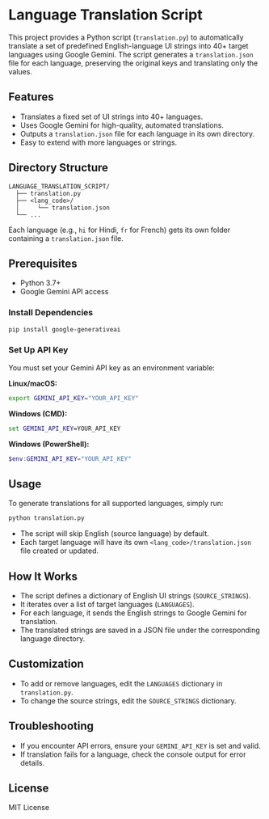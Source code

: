 # Language Translation Script

This project provides a Python script (`translation.py`) to automatically translate a set of predefined English-language UI strings into 40+ target languages using Google Gemini. The script generates a `translation.json` file for each language, preserving the original keys and translating only the values.

## Features

- Translates a fixed set of UI strings into 40+ languages.
- Uses Google Gemini for high-quality, automated translations.
- Outputs a `translation.json` file for each language in its own directory.
- Easy to extend with more languages or strings.

## Directory Structure

```
LANGUAGE_TRANSLATION_SCRIPT/
  ├── translation.py
  ├── <lang_code>/
  │     └── translation.json
  └── ...
```

Each language (e.g., `hi` for Hindi, `fr` for French) gets its own folder containing a `translation.json` file.

## Prerequisites

- Python 3.7+
- Google Gemini API access

### Install Dependencies

```bash
pip install google-generativeai
```

### Set Up API Key

You must set your Gemini API key as an environment variable:

**Linux/macOS:**
```bash
export GEMINI_API_KEY="YOUR_API_KEY"
```

**Windows (CMD):**
```cmd
set GEMINI_API_KEY=YOUR_API_KEY
```

**Windows (PowerShell):**
```powershell
$env:GEMINI_API_KEY="YOUR_API_KEY"
```

## Usage

To generate translations for all supported languages, simply run:

```bash
python translation.py
```

- The script will skip English (source language) by default.
- Each target language will have its own `<lang_code>/translation.json` file created or updated.

## How It Works

- The script defines a dictionary of English UI strings (`SOURCE_STRINGS`).
- It iterates over a list of target languages (`LANGUAGES`).
- For each language, it sends the English strings to Google Gemini for translation.
- The translated strings are saved in a JSON file under the corresponding language directory.

## Customization

- To add or remove languages, edit the `LANGUAGES` dictionary in `translation.py`.
- To change the source strings, edit the `SOURCE_STRINGS` dictionary.

## Troubleshooting

- If you encounter API errors, ensure your `GEMINI_API_KEY` is set and valid.
- If translation fails for a language, check the console output for error details.

## License

MIT License 
